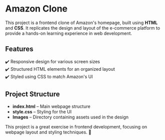 # Amazon Clone  

This project is a frontend clone of Amazon's homepage, built using **HTML** and **CSS**. It replicates the design and layout of the e-commerce platform to provide a hands-on learning experience in web development.  

## Features  
✔️ Responsive design for various screen sizes  
✔️ Structured HTML elements for an organized layout  
✔️ Styled using CSS to match Amazon's UI  

## Project Structure  
- **index.html** – Main webpage structure  
- **style.css** – Styling for the UI  
- **Images** – Directory containing assets used in the design  

This project is a great exercise in frontend development, focusing on webpage layout and styling techniques. 🚀
